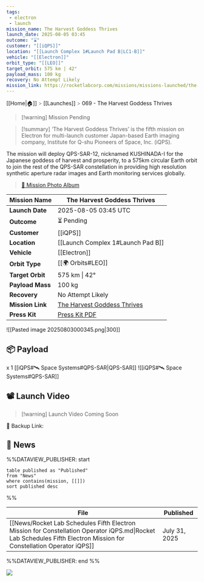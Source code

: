 ```yaml
---
tags:
 - electron
 - launch
mission_name: The Harvest Goddess Thrives
launch_date: 2025-08-05 03:45
outcome: "⌛"
customer: "[[iQPS]]"
location: "[[Launch Complex 1#Launch Pad B|LC1-B]]"
vehicle: "[[Electron]]"
orbit_type: "[[LEO]]"
target_orbit: 575 km | 42°
payload_mass: 100 kg
recovery: No Attempt Likely
mission_link: https://rocketlabcorp.com/missions/missions-launched/the-harvest-goddess-thrives-2/
---
```

[[Home|🏠]]  <span style="color: LightSlateGray">></span> <span class="no-hover">[[Launches]]</span>  <span style="color: LightSlateGray">></span> 069 - The Harvest Goddess Thrives

>[!warning] Mission Pending

>[!summary]
‘The Harvest Goddess Thrives’ is the fifth mission on Electron for multi-launch customer Japan-based Earth imaging company, Institute for Q-shu Pioneers of Space, Inc. (iQPS).
>
The mission will deploy QPS-SAR-12, nicknamed KUSHINADA-I for the Japanese goddess of harvest and prosperity, to a 575km circular Earth orbit to join the rest of the QPS-SAR constellation in providing high resolution synthetic aperture radar images and Earth monitoring services globally.
>
>[📸 Mission Photo Album]()

| **Mission Name** | The Harvest Goddess Thrives                                                                                        |
| ---------------- | ------------------------------------------------------------------------------------------------------------------ |
| **Launch Date**  | 2025-08-05 03:45 UTC                                                                                               |
| **Outcome**      | ⏳ Pending                                                                                                          |
| **Customer**     | [[iQPS]]                                                                                                           |
| **Location**     | [[Launch Complex 1#Launch Pad B]]                                                                                  |
| **Vehicle**      | [[Electron]]                                                                                                       |
| **Orbit Type**   | [[🌍 Orbits#LEO]]                                                                                                  |
| **Target Orbit** | 575 km \| 42°                                                                                                      |
| **Payload Mass** | 100 kg                                                                                                             |
| **Recovery**     | No Attempt Likely                                                                                                  |
| **Mission Link** | [The Harvest Goddess Thrives](https://rocketlabcorp.com/missions/missions-launched/the-harvest-goddess-thrives-2/) |
| **Press Kit**    | [Press Kit PDF](https://rocketlabcorp.com/assets/Uploads/F70-The-Harvest-Goddess-Thrives-Presskit.pdf)             |

![[Pasted image 20250803000345.png|300]]

## 📦 Payload

x 1 [[iQPS#🛰️ Space Systems#QPS-SAR|QPS-SAR]]
![[iQPS#🛰️ Space Systems#QPS-SAR]]


## 📽️ Launch Video

>[!warning] Launch Video Coming Soon

🔗 Backup Link: 
## 📰 News

%%DATAVIEW_PUBLISHER: start
```
table published as "Published"
from "News"
where contains(mission, [[]])
sort published desc
```
%%

| File                                                                                                                                                                 | Published     |
| -------------------------------------------------------------------------------------------------------------------------------------------------------------------- | ------------- |
| [[News/Rocket Lab Schedules Fifth Electron Mission for Constellation Operator iQPS.md\|Rocket Lab Schedules Fifth Electron Mission for Constellation Operator iQPS]] | July 31, 2025 |

%%DATAVIEW_PUBLISHER: end %%


![](https://x.com/RocketLab/status/1951015036081811563)